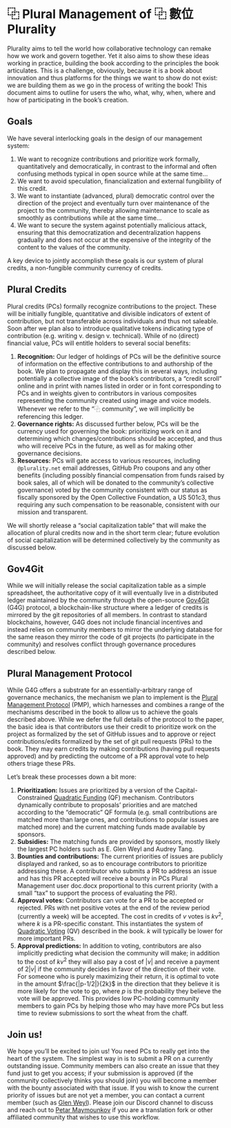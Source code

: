 # ⿻ Plural Management of ⿻ 數位 Plurality

Plurality aims to tell the world how collaborative technology can remake how we work and govern together. Yet it also aims to show these ideas working in practice, building the book according to the principles the book articulates. This is a challenge, obviously, because it is a book about innovation and thus platforms for the things we want to show do not exist: we are building them as we go in the process of writing the book! This document aims to outline for users the who, what, why, when, where and how of participating in the book’s creation.

## Goals

We have several interlocking goals in the design of our management system:
1. We want to recognize contributions and prioritize work formally, quantitatively and democratically, in contrast to the informal and often confusing methods typical in open source while at the same time...
2. We want to avoid speculation, financialization and external fungibility of this credit.
3. We want to instantiate (advanced, plural) democratic control over the direction of the project and eventually turn over maintenance of the project to the community, thereby allowing maintenance to scale as smoothly as contributions while at the same time...
4. We want to secure the system against potentially malicious attack, ensuring that this democratization and decentralization happens gradually and does not occur at the expensive of the integrity of the content to the values of the community.

A key device to jointly accomplish these goals is our system of plural credits, a non-fungible community currency of credits.

## Plural Credits

Plural credits (PCs) formally recognize contributions to the project. These will be initially fungible, quantitative and divisible indicators of extent of contribution, but not transferable across individuals and thus not saleable. Soon after we plan also to introduce qualitative tokens indicating type of contribution (e.g. writing v. design v. technical). While of no (direct) financial value, PCs will entitle holders to several social benefits:

1. __Recognition:__ Our ledger of holdings of PCs will be the definitive source of information on the effective contributions to and authorship of the book. We plan to propagate and display this in several ways, including potentially a collective image of the book’s contributors, a “credit scroll” online and in print with names listed in order or in font corresponding to PCs and in weights given to contributors in various composites representing the community created using image and voice models. Whenever we refer to the “⿻ community”, we will implicitly be referencing this ledger.
2. __Governance rights:__ As discussed further below, PCs will be the currency used for governing the book: prioritizing work on it and determining which changes/contributions should be accepted, and thus who will receive PCs in the future, as well as for making other governance decisions.
3. __Resources:__ PCs will gate access to various resources, including `@plurality.net` email addresses, GitHub Pro coupons and any other benefits (including possibly financial compensation from funds raised by book sales, all of which will be donated to the community’s collective governance) voted by the community consistent with our status as fiscally sponsored by the Open Collective Foundation, a US 501c3, thus requiring any such compensation to be reasonable, consistent with our mission and transparent.

We will shortly release a “social capitalization table” that will make the allocation of plural credits now and in the short term clear; future evolution of social capitalization will be determined collectively by the community as discussed below.

## Gov4Git

While we will initially release the social capitalization table as a simple spreadsheet, the authoritative copy of it will eventually live in a distributed ledger maintained by the community through the open-source [Gov4Git](https://gov4git.org) (G4G) protocol, a blockchain-like structure where a ledger of credits is mirrored by the git repositories of all members. In contrast to standard blockchains, however, G4G does not include financial incentives and instead relies on community members to mirror the underlying database for the same reason they mirror the code of git projects (to participate in the community) and resolves conflict through governance procedures described below.

## Plural Management Protocol

While G4G offers a substrate for an essentially-arbitrary range of governance mechanics, the mechanism we plan to implement is the [Plural Management Protocol](https://papers.ssrn.com/sol3/papers.cfm?abstract_id=4688040) (PMP), which harnesses and combines a range of the mechanisms described in the book to allow us to achieve the goals described above. While we defer the full details of the protocol to the paper, the basic idea is that contributors use their credit to prioritize work on the project as formalized by the set of GitHub issues and to approve or reject contributions/edits formalized by the set of git pull requests (PRs) to the book. They may earn credits by making contributions (having pull requests approved) and by predicting the outcome of a PR approval vote to help others triage these PRs.

Let’s break these processes down a bit more:

1. __Prioritization:__ Issues are prioritized by a version of the Capital-Constrained [Quadratic Funding](https://arxiv.org/abs/1809.06421) (QF) mechanism. Contributors dynamically contribute to proposals’ priorities and are matched according to the “democratic” QF formula (e.g. small contributions are matched more than large ones, and contributions to popular issues are matched more) and the current matching funds made available by sponsors.
2. __Subsidies:__ The matching funds are provided by sponsors, mostly likely the largest PC holders such as E. Glen Weyl and Audrey Tang.
3. __Bounties and contributions:__ The current priorities of issues are publicly displayed and ranked, so as to encourage contributors to prioritize addressing these. A contributor who submits a PR to address an issue and has this PR accepted will receive a bounty in PCs Plural Management user doc.docx proportional to this current priority (with a small “tax” to support the process of evaluating the PR).
4. __Approval votes:__ Contributors can vote for a PR to be accepted or rejected. PRs with net positive votes at the end of the review period (currently a week) will be accepted. The cost in credits of $v$ votes is $kv^2$, where $k$ is a PR-specific constant. This instantiates the system of [Quadratic Voting](https://en.wikipedia.org/wiki/Quadratic_voting#:~:text=With%20quadratic%20voting%2C%20not%20only,be%20%244%2C%20and%20so%20on.) (QV) described in the book. $k$ will typically be lower for more important PRs.
5. __Approval predictions:__ In addition to voting, contributors are also implicitly predicting what decision the community will make; in addition to the cost of $kv^2$ they will also pay a cost of $|v|$ and receive a payment of $2|v|$ if the community decides in favor of the direction of their vote. For someone who is purely maximizing their return, it is optimal to vote in the amount $\frac{|p-1/2|}{2k}$ in the direction that they believe it is more likely for the vote to go, where $p$ is the probability they believe the vote will be approved. This provides low PC-holding community members to gain PCs by helping those who may have more PCs but less time to review submissions to sort the wheat from the chaff.

## Join us!

We hope you’ll be excited to join us! You need PCs to really get into the heart of the system. The simplest way in is to submit a PR on a currently outstanding issue. Community members can also create an issue that they fund just to get you access; if your submission is approved (if the community collectively thinks you should join) you will become a member with the bounty associated with that issue. If you wish to know the current priority of issues but are not yet a member, you can contact a current member (such as [Glen Weyl](mailto:glen@plurlaity.net)). Please join our Discord channel to discuss and reach out to [Petar Maymounkov](mailto:petar@gov4git.org) if you are a translation fork or other affiliated community that wishes to use this workflow.
